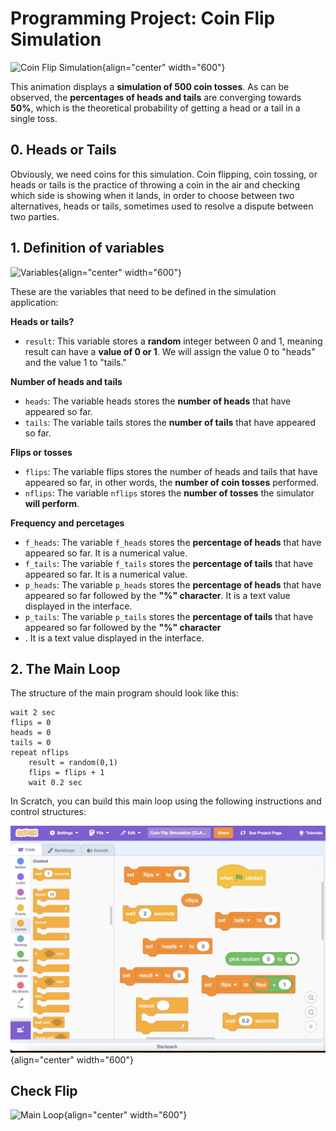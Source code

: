 # Programming Project: Coin Flip Simulation

![Coin Flip Simulation](images/CoinFlipSimulation500.gif){align="center" width="600"}

This animation displays a **simulation of 500 coin tosses**. As can be observed, the **percentages of heads and tails** are converging towards **50%**, which is the theoretical probability of getting a head or a tail in a single toss.

## 0. Heads or Tails

Obviously, we need coins for this simulation. Coin flipping, coin tossing, or heads or tails is the practice of throwing a coin in the air and checking which side is showing when it lands, in order to choose between two alternatives, heads or tails, sometimes used to resolve a dispute between two parties.

## 1. Definition of variables

![Variables](images/flipcoin_variables.gif){align="center" width="600"}

These are the variables that need to be defined in the simulation application:

**Heads or tails?**

* `result`: This variable stores a **random** integer between 0 and 1, meaning result can have a **value of 0 or 1**. We will assign the value 0 to "heads" and the value 1 to "tails."

**Number of heads and tails**

* `heads`: The variable heads stores the **number of heads** that have appeared so far.
* `tails`: The variable tails stores the **number of tails** that have appeared so far.

**Flips or tosses**

* `flips`: The variable flips stores the number of heads and tails that have appeared so far, in other words, the **number of coin tosses** performed.
* `nflips`: The variable `nflips` stores the **number of tosses** the simulator **will perform**.

**Frequency and percetages**

* `f_heads`: The variable `f_heads` stores the **percentage of heads** that have appeared so far. It is a numerical value.
* `f_tails`: The variable `f_tails` stores the **percentage of tails** that have appeared so far. It is a numerical value.
* `p_heads`: The variable `p_heads` stores the **percentage of heads** that have appeared so far followed by the **"%" character**. It is a text value displayed in the interface.
* `p_tails`: The variable `p_tails` stores the **percentage of tails** that have appeared so far followed by the **"%" character**
* . It is a text value displayed in the interface.

## 2. The Main Loop

The structure of the main program should look like this:

    wait 2 sec
    flips = 0
    heads = 0
    tails = 0
    repeat nflips
        result = random(0,1)
        flips = flips + 1
        wait 0.2 sec
    
In Scratch, you can build this main loop using the following instructions and control structures:

![Main Loop](images/main_loop_puzzle.jpg){align="center" width="600"}

## Check Flip

![Main Loop](images/checkflip_heads.gif){align="center" width="600"}
